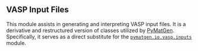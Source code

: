 VASP Input Files
--------------------

This module assists in generating and interpreting VASP input files. It is a derivative and restructured version of classes utilized by [PyMatGen](https://github.com/materialsproject/pymatgen/). Specifically, it serves as a direct substitute for the [`pymatgen.io.vasp.inputs`](https://github.com/materialsproject/pymatgen/blob/master/pymatgen/io/vasp/inputs.py) module.